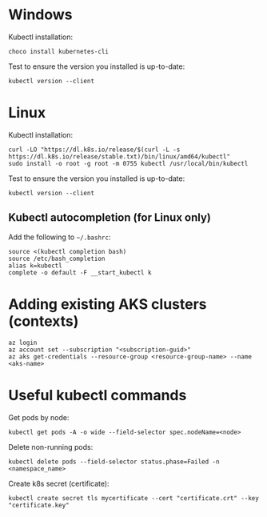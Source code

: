 # Windows

Kubectl installation:

```
choco install kubernetes-cli
```

Test to ensure the version you installed is up-to-date:

```
kubectl version --client
```

# Linux

Kubectl installation:

```
curl -LO "https://dl.k8s.io/release/$(curl -L -s https://dl.k8s.io/release/stable.txt)/bin/linux/amd64/kubectl"
sudo install -o root -g root -m 0755 kubectl /usr/local/bin/kubectl
```

Test to ensure the version you installed is up-to-date:

```
kubectl version --client
```

## Kubectl autocompletion (for Linux only)

Add the following to `~/.bashrc`:

```
source <(kubectl completion bash)
source /etc/bash_completion
alias k=kubectl
complete -o default -F __start_kubectl k
```

# Adding existing AKS clusters (contexts)

```
az login
az account set --subscription "<subscription-guid>"
az aks get-credentials --resource-group <resource-group-name> --name <aks-name>
```

# Useful kubectl commands

Get pods by node:

```
kubectl get pods -A -o wide --field-selector spec.nodeName=<node>
```

Delete non-running pods:

```
kubectl delete pods --field-selector status.phase=Failed -n <namespace_name>
```

Create k8s secret (certificate):
```
kubectl create secret tls mycertificate --cert "certificate.crt" --key "certificate.key"
``` 
